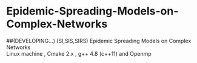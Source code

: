 # Epidemic-Spreading-Models-on-Complex-Networks
##(DEVELOPING...)
(SI,SIS,SIRS) Epidemic Spreading Models on Complex Networks
<br>
Linux machine , Cmake 2.x , g++ 4.8 (c++11) and Openmp
